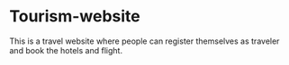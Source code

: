 # Tourism-website
This is a travel website where people can register themselves as traveler and book the hotels and flight.
